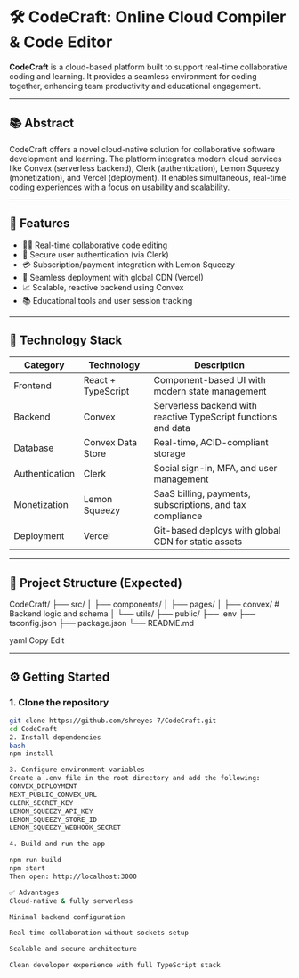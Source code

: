 # 🛠️ CodeCraft: Online Cloud Compiler & Code Editor

**CodeCraft** is a cloud-based platform built to support real-time collaborative coding and learning. It provides a seamless environment for coding together, enhancing team productivity and educational engagement.

---

## 📚 Abstract

CodeCraft offers a novel cloud-native solution for collaborative software development and learning. The platform integrates modern cloud services like Convex (serverless backend), Clerk (authentication), Lemon Squeezy (monetization), and Vercel (deployment). It enables simultaneous, real-time coding experiences with a focus on usability and scalability.

---

## 🚀 Features

- 🧑‍💻 Real-time collaborative code editing
- 🔐 Secure user authentication (via Clerk)
- 💳 Subscription/payment integration with Lemon Squeezy
- 🚀 Seamless deployment with global CDN (Vercel)
- 📈 Scalable, reactive backend using Convex
- 📚 Educational tools and user session tracking

---

## 🧰 Technology Stack

| Category       | Technology            | Description                                                                 |
|----------------|------------------------|-----------------------------------------------------------------------------|
| Frontend       | React + TypeScript     | Component-based UI with modern state management                            |
| Backend        | Convex                 | Serverless backend with reactive TypeScript functions and data              |
| Database       | Convex Data Store      | Real-time, ACID-compliant storage                                          |
| Authentication | Clerk                  | Social sign-in, MFA, and user management                                   |
| Monetization   | Lemon Squeezy          | SaaS billing, payments, subscriptions, and tax compliance                  |
| Deployment     | Vercel                 | Git-based deploys with global CDN for static assets                        |

---

## 📁 Project Structure (Expected)

CodeCraft/ ├── src/ │ ├── components/ │ ├── pages/ │ ├── convex/ # Backend logic and schema │ └── utils/ ├── public/ ├── .env ├── tsconfig.json ├── package.json └── README.md

yaml
Copy
Edit

---

## ⚙️ Getting Started

### 1. Clone the repository

```bash
git clone https://github.com/shreyes-7/CodeCraft.git
cd CodeCraft
2. Install dependencies
bash
npm install

3. Configure environment variables
Create a .env file in the root directory and add the following:
CONVEX_DEPLOYMENT
NEXT_PUBLIC_CONVEX_URL
CLERK_SECRET_KEY
LEMON_SQUEEZY_API_KEY
LEMON_SQUEEZY_STORE_ID
LEMON_SQUEEZY_WEBHOOK_SECRET

4. Build and run the app

npm run build
npm start
Then open: http://localhost:3000

✅ Advantages
Cloud-native & fully serverless

Minimal backend configuration

Real-time collaboration without sockets setup

Scalable and secure architecture

Clean developer experience with full TypeScript stack


